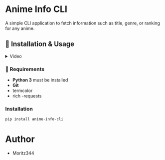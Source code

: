 # Anime Info CLI

A simple CLI application to fetch information such as title, genre, or ranking for any anime.


## 🚀 Installation & Usage

</details>
<details>
<summary>Video</summary>
  
https://github.com/user-attachments/assets/4c241fd9-93d8-40f0-9696-188e0bc4cea2




</details>


### 🔧 Requirements
- **Python 3** must be installed
- **Git**
- termcolor
- rich
-requests

### Installation
```bash
pip install anime-info-cli
```

# Author
- Moritz344

